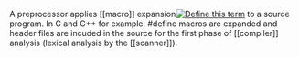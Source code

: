 A preprocessor applies [[macro]] expansion[![Define this term](https://www.cs.fsu.edu/~engelen/courses/COP402003/define.gif)](https://www.cs.fsu.edu/~engelen/courses/COP402003/board.html#machinecode) to a source program. In C and C++ for example, #define macros are expanded and header files are incuded in the source for the first phase of [[compiler]] analysis (lexical analysis by the [[scanner]]).